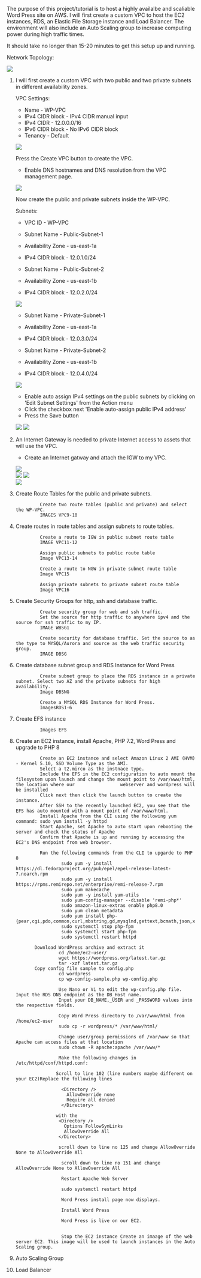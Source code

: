 The purpose of this project/tutorial is to host a highly availalbe and scaliable Word Press site on AWS. 
I will first create a custom VPC to host the EC2 instances, RDS, an Elastic File Storage instance and Load Balancer.
The environment will also include an Auto Scaling group to increase computing power during high traffic times.

It should take no longer than 15-20 minutes to get this setup up and running.

Network Topology:

![](https://github.com/bwilliams4428/AWS-Projects/blob/main/AWS-WordPress/Images/network%20topology.PNG)

1. I will first create a custom VPC with two public and two private subnets in different availability zones.
        
   VPC Settings:
      
      - Name - WP-VPC
      - IPv4 CIDR block - IPv4 CIDR manual input
      - IPv4 CIDR - 12.0.0.0/16
      - IPv6 CIDR block - No IPv6 CIDR block
      - Tenancy - Default
      
      ![](https://github.com/bwilliams4428/AWS-Projects/blob/main/AWS-WordPress/Images/VPC-1.PNG)
      
    Press the Create VPC button to create the VPC. 
    
      - Enable DNS hostnames and DNS resolution from the VPC management page.
      
      ![](https://github.com/bwilliams4428/AWS-Projects/blob/main/AWS-WordPress/Images/VPC-dnshr.PNG)
      
    
    Now create the public and private subnets inside the WP-VPC.
    
    Subnets:
           
      - VPC ID - WP-VPC
      - Subnet Name - Public-Subnet-1
      - Availability Zone - us-east-1a
      - IPv4 CIDR block - 12.0.1.0/24
              
      - Subnet Name - Public-Subnet-2
      - Availability Zone - us-east-1b
      - IPv4 CIDR block - 12.0.2.0/24
      
      ![](https://github.com/bwilliams4428/AWS-Projects/blob/main/AWS-WordPress/Images/VPC3.PNG)        
      
      - Subnet Name - Private-Subnet-1
      - Availability Zone - us-east-1a
      - IPv4 CIDR block - 12.0.3.0/24
              
      - Subnet Name - Private-Subnet-2
      - Availability Zone - us-east-1b
      - IPv4 CIDR block - 12.0.4.0/24
      
      ![](https://github.com/bwilliams4428/AWS-Projects/blob/main/AWS-WordPress/Images/VPC4.PNG)
              
      - Enable auto assign IPv4 settings on the public subnets by clicking on 'Edit Subnet Settings' from the Action menu
      - Click the checkbox next 'Enable auto-assign public IPv4 address'
      - Press the Save button
      
      ![](https://github.com/bwilliams4428/AWS-Projects/blob/main/AWS-WordPress/Images/publiciv4psunet.PNG)
      ![](https://github.com/bwilliams4428/AWS-Projects/blob/main/AWS-WordPress/Images/vpcsubnetenableipv4.PNG)

2. An Internet Gateway is needed to private Internet access to assets that will use the VPC.
             
      - Create an Internet gatway and attach the IGW to my VPC. 
      
      ![](https://github.com/bwilliams4428/AWS-Projects/blob/main/AWS-WordPress/Images/VPC5.PNG)       
      ![](https://github.com/bwilliams4428/AWS-Projects/blob/main/AWS-WordPress/Images/VPC6.PNG)
      ![](https://github.com/bwilliams4428/AWS-Projects/blob/main/AWS-WordPress/Images/VPC7.PNG)   
      ![](https://github.com/bwilliams4428/AWS-Projects/blob/main/AWS-WordPress/Images/VPC8.PNG)   
       

3. Create Route Tables for the public and private subnets.
                
                Create two route tables (public and private) and select the WP-VPC.
                IMAGES VPC9-10
                
4. Create routes in route tables and assign subnets to route tables.
                
                Create a route to IGW in public subnet route table 
                IMAGE VPC11-12
                
                Assign public subnets to public route table
                Image VPC13-14
                
                Create a route to NGW in private subnet route table
                Image VPC15
                
                Assign private subnets to private subnet route table
                Image VPC16

5. Create Security Groups for http, ssh and database traffic.
                
                Create security group for web and ssh traffic.
                Set the source for http traffic to anywhere ipv4 and the source for ssh traffic to my IP.
                IMAGE WBSG1
                
                Create security for database traffic. Set the source to as the type to MYSQL/Aurora and source as the web traffic security group.
                IMAGE DBSG

6. Create database subnet group and RDS Instance for Word Press
                
                Create subnet group to place the RDS instance in a private subnet. Select two AZ and the private subnets for high availability.
                Image DBSNG
                
                Create a MYSQL RDS Instance for Word Press.
                ImagesRDS1-6
                
7. Create EFS instance
                
                Images EFS
                
8. Create an EC2 instance, install Apache, PHP 7.2, Word Press and upgrade to PHP 8
                
                Create an EC2 instance and select Amazon Linux 2 AMI (HVM) - Kernel 5.10, SSD Volume Type as the AMI.
                Select a t2.mirco as the instnace type.
                Include the EFS in the EC2 configuration to auto mount the filesystem upon launch and change the mount point to /var/www/html, the location where our                 webserver and wordpress will be installed
                Click next then click the launch button to create the instance.
                After SSH to the recently launched EC2, you see that the EFS has auto mounted with a mount point of /var/www/html.
                Install Apache from the CLI using the following yum command: sudo yum install -y httpd
                Start Apache, set Apache to auto start upon rebooting the server and check the status of Apache
                Confirm that Apache is up and running by accessing the EC2's DNS endpoint from web browser.
                
                Run the following commands from the CLI to upgarde to PHP 8
                        sudo yum -y install https://dl.fedoraproject.org/pub/epel/epel-release-latest-7.noarch.rpm
                        sudo yum -y install https://rpms.remirepo.net/enterprise/remi-release-7.rpm
                        sudo yum makecache
                        sudo yum -y install yum-utils
                        sudo yum-config-manager --disable 'remi-php*'
                        sudo amazon-linux-extras enable php8.0
                        sudo yum clean metadata
                        sudo yum install php-{pear,cgi,pdo,common,curl,mbstring,gd,mysqlnd,gettext,bcmath,json,xml,fpm,intl,zip}
                        sudo systemctl stop php-fpm
                        sudo systemctl start php-fpm
                        sudo systemctl restart httpd
              
              Download WordPress archive and extract it
                       cd /home/ec2-user/
                       wget https://wordpress.org/latest.tar.gz
                       tar -xzf latest.tar.gz 
              Copy config file sample to config.php         
                       cd wordpress
                       cp wp-config-sample.php wp-config.php          
                       
                       Use Nano or Vi to edit the wp-config.php file. Input the RDS DNS endpoint as the DB_Host name.
                       Input your DB_NAME,_USER and _PASSWORD values into the respective fields.
                       
                       Copy Word Press directory to /var/www/html from /home/ec2-user
                       sudo cp -r wordpress/* /var/www/html/
                       
                       Change user/group permissions of /var/www so that Apache can access files at that location
                       sudo chown -R apache:apache /var/www/*
                       
                       Make the following changes in /etc/httpd/conf/httpd.conf:

                      Scroll to line 102 (line numbers maybe different on your EC2)Replace the following lines

                        <Directory />
                          AllowOverride none
                          Require all denied
                        </Directory>

                      with the
                       <Directory />
                         Options FollowSymLinks
                         AllowOverride All
                       </Directory>

                       scroll down to line no 125 and change AllowOverride None to AllowOverride All

                        scroll down to line no 151 and change AllowOverride None to AllowOverride All

                        Restart Apache Web Server

                        sudo systemctl restart httpd
                        
                        Word Press install page now displays.
                        
                        Install Word Press
                        
                        Word Press is live on our EC2.
                       
                      
                        Stop the EC2 instance Create an imaage of the web server EC2. This image will be used to launch instances in the Auto Scaling group.
                
                
7. Auto Scaling Group
8. Load Balancer

               
                

                
                

